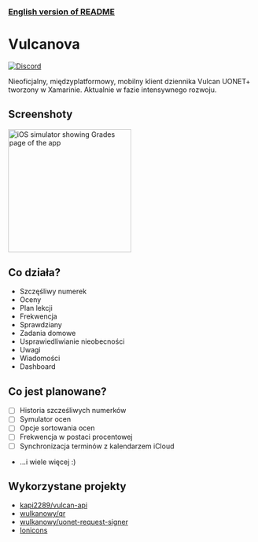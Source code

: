 ### [English version of README](README-en.md)

# Vulcanova
[![Discord](https://discord.com/api/guilds/951860775503421460/widget.png?style=shield)](https://discord.gg/GaCQknqRjT)

Nieoficjalny, międzyplatformowy, mobilny klient dziennika Vulcan UONET+ tworzony w Xamarinie. Aktualnie w fazie intensywnego rozwoju.

## Screenshoty

<img src="https://user-images.githubusercontent.com/12448522/184552619-ce6ca5b6-e892-4567-a4f7-fcd9465e9048.png" alt="iOS simulator showing Grades page of the app" width="250">

## Co działa?
- Szczęśliwy numerek
- Oceny
- Plan lekcji
- Frekwencja
- Sprawdziany
- Zadania domowe
- Usprawiedliwianie nieobecności
- Uwagi
- Wiadomości
- Dashboard


## Co jest planowane?
- [ ] Historia szcześliwych numerków
- [ ] Symulator ocen
- [ ] Opcje sortowania ocen
- [ ] Frekwencja w postaci procentowej
- [ ] Synchronizacja terminów z kalendarzem iCloud
- …i wiele więcej :)

## Wykorzystane projekty
* [kapi2289/vulcan-api](https://github.com/kapi2289/vulcan-api/)
* [wulkanowy/qr](https://github.com/wulkanowy/qr)
* [wulkanowy/uonet-request-signer](https://github.com/wulkanowy/uonet-request-signer)
* [Ionicons](https://ionic.io/ionicons)
